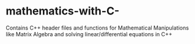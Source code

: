# mathematics-with-C-
Contains C++ header files and functions for Mathematical Manipulations like Matrix Algebra and solving linear/differential equations in C++
